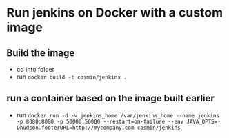 # Run jenkins on Docker with a custom image 

## Build the image
- cd into folder
- run `docker build -t cosmin/jenkins .`
## run a container based on the image built earlier
- run `docker run -d -v jenkins_home:/var/jenkins_home --name jenkins -p 8080:8080 -p 50000:50000 --restart=on-failure --env JAVA_OPTS=-Dhudson.footerURL=http://mycompany.com cosmin/jenkins`